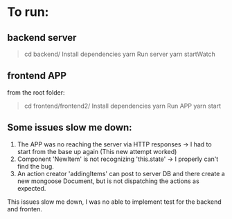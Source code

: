 # To run:

## backend server

> cd backend/
> Install dependencies
> yarn
> Run server
> yarn startWatch

## frontend APP

from the root folder:

> cd frontend/frontend2/
> Install dependencies
> yarn
> Run APP
> yarn start

## Some issues slow me down:

1. The APP was no reaching the server via HTTP responses -> I had to start from the base up again (This new attempt worked)
2. Component 'NewItem' is not recognizing 'this.state' -> I properly can't find the bug.
3. An action creator 'addingItems' can post to server DB and there create a new mongoose Document, but is not dispatching the actions as expected.

This issues slow me down, I was no able to implement test for the backend and fronten.
